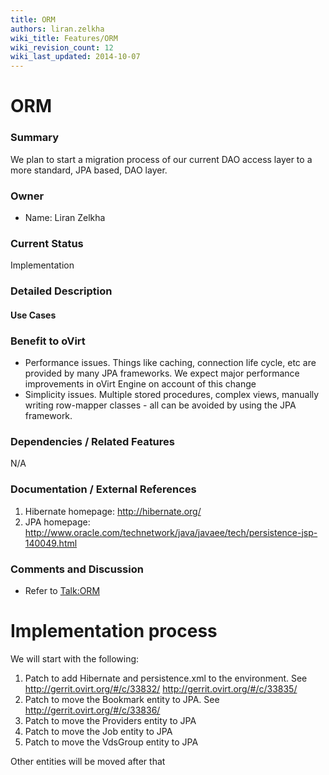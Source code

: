 ```yaml
---
title: ORM
authors: liran.zelkha
wiki_title: Features/ORM
wiki_revision_count: 12
wiki_last_updated: 2014-10-07
---
```


# ORM

### Summary

We plan to start a migration process of our current DAO access layer to a more standard, JPA based, DAO layer.

### Owner

*   Name: Liran Zelkha

### Current Status

Implementation

### Detailed Description

#### Use Cases

### Benefit to oVirt

*   Performance issues. Things like caching, connection life cycle, etc are provided by many JPA frameworks. We expect major performance improvements in oVirt Engine on account of this change
*   Simplicity issues. Multiple stored procedures, complex views, manually writing row-mapper classes - all can be avoided by using the JPA framework.

### Dependencies / Related Features

N/A

### Documentation / External References

1.  Hibernate homepage: <http://hibernate.org/>
2.  JPA homepage: <http://www.oracle.com/technetwork/java/javaee/tech/persistence-jsp-140049.html>

### Comments and Discussion

*   Refer to <Talk:ORM>

# Implementation process

We will start with the following:

1.  Patch to add Hibernate and persistence.xml to the environment. See <http://gerrit.ovirt.org/#/c/33832/> <http://gerrit.ovirt.org/#/c/33835/>
2.  Patch to move the Bookmark entity to JPA. See <http://gerrit.ovirt.org/#/c/33836/>
3.  Patch to move the Providers entity to JPA
4.  Patch to move the Job entity to JPA
5.  Patch to move the VdsGroup entity to JPA

Other entities will be moved after that
